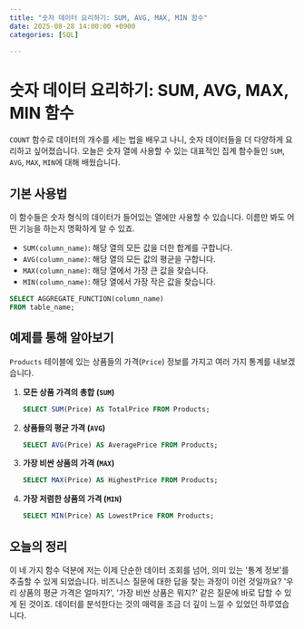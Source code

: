 ```yaml
---
title: "숫자 데이터 요리하기: SUM, AVG, MAX, MIN 함수"
date: 2025-08-28 14:00:00 +0900
categories: [SQL]

---
```


# 숫자 데이터 요리하기: SUM, AVG, MAX, MIN 함수

`COUNT` 함수로 데이터의 개수를 세는 법을 배우고 나니, 숫자 데이터들을 더 다양하게 요리하고 싶어졌습니다. 오늘은 숫자 열에 사용할 수 있는 대표적인 집계 함수들인 `SUM`, `AVG`, `MAX`, `MIN`에 대해 배웠습니다.

## 기본 사용법

이 함수들은 숫자 형식의 데이터가 들어있는 열에만 사용할 수 있습니다. 이름만 봐도 어떤 기능을 하는지 명확하게 알 수 있죠.

- `SUM(column_name)`: 해당 열의 모든 값을 더한 합계를 구합니다.
- `AVG(column_name)`: 해당 열의 모든 값의 평균을 구합니다.
- `MAX(column_name)`: 해당 열에서 가장 큰 값을 찾습니다.
- `MIN(column_name)`: 해당 열에서 가장 작은 값을 찾습니다.

```sql
SELECT AGGREGATE_FUNCTION(column_name)
FROM table_name;
```

## 예제를 통해 알아보기

`Products` 테이블에 있는 상품들의 가격(`Price`) 정보를 가지고 여러 가지 통계를 내보겠습니다.

1.  **모든 상품 가격의 총합 (`SUM`)**
    ```sql
    SELECT SUM(Price) AS TotalPrice FROM Products;
    ```
2.  **상품들의 평균 가격 (`AVG`)**
    ```sql
    SELECT AVG(Price) AS AveragePrice FROM Products;
    ```
3.  **가장 비싼 상품의 가격 (`MAX`)**
    ```sql
    SELECT MAX(Price) AS HighestPrice FROM Products;
    ```
4.  **가장 저렴한 상품의 가격 (`MIN`)**
    ```sql
    SELECT MIN(Price) AS LowestPrice FROM Products;
    ```

## 오늘의 정리

이 네 가지 함수 덕분에 저는 이제 단순한 데이터 조회를 넘어, 의미 있는 '통계 정보'를 추출할 수 있게 되었습니다. 비즈니스 질문에 대한 답을 찾는 과정이 이런 것일까요? '우리 상품의 평균 가격은 얼마지?', '가장 비싼 상품은 뭐지?' 같은 질문에 바로 답할 수 있게 된 것이죠. 데이터를 분석한다는 것의 매력을 조금 더 깊이 느낄 수 있었던 하루였습니다.